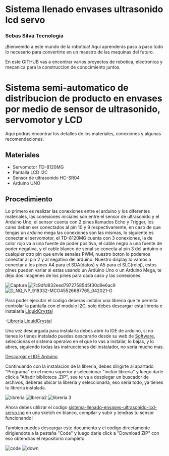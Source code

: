 # Sistema llenado envases ultrasonido lcd servo

### Sebas Silva Tecnologia
¡Bienvenido a este mundo de la robótica! Aquí aprenderás paso a paso todo lo necesario para convertirte en un maestro de las maquinas del futuro.

En este GITHUB vas a encontrar varios proyectos de robotica, electronica y mecanica para la construccion de conocimiento juntos.


# Sistema semi-automatico de distribucion de producto en envases por medio de sensor de ultrasonido, servomotor y LCD

Aqui podras encontrar los detalles de los materiales, conexiones y algunas recomendaciones.

Materiales
-------------
- Servomotor TD-8120MG
- Pantalla LCD I2C
- Sensor de ultrasonido HC-SR04
- Arduino UNO

Procedimiento
-------------

Lo primero es realizar las conexiones entre el arduino y los diferentes materiales, las conexiones iniciales son entre el sensor de ultrasonido y el Arduino Uno, el sensor cuenta con 2 pines llamados Echo y Trigger, los cales deben ser conectados al pin 10 y 9 respectivamente, en caso de que tengas un arduino mega las conexiones son las mismas, lo siguiente es conectar el servomotor, el TD-8120MG cuenta con 3 conexiones, la de color rojo va a una fuente de poder positiva, el cable negro a una fuente de poder negativa, y el cable blanco de senal se conecta al pin 3 del arduino o cualquier otro pin que envie senales PWM, nuestro boton lo podemos conectar al pin 2 y al negativo del arduino. Nuestro display lo vamos a conectar a los pines A4 para el SDA(datos) y A5 para el SLC(reloj), estos pines pueden variar si estas usando un Arduino Uno o un Arduino Mega, te dejo dos imagenes de los pines para cada caso y las conexiones:

![Captura](https://user-images.githubusercontent.com/79547422/210284989-63c85e53-c950-488a-968f-19f1c035494e.JPG)
![7c9dfd832eed7972758545f30d9e6ac9](https://user-images.githubusercontent.com/79547422/210285020-27fdd9e4-4772-4e25-99ef-70de341cee68.jpeg)
![D_NQ_NP_918332-MCO45526687765_042021-O](https://user-images.githubusercontent.com/79547422/210285036-9749fee5-f08e-4fe6-bae3-89e2d50881dc.jpg)

Para poder ejecutar el codigo deberas instalar una libreria que te permita controlar la pantalla con el modulo I2C, solo debes descargar esta libreria e instalarla [LiquidCrystal](https://www.arduinolibraries.info/libraries/liquid-crystal-i2-c) 

-[Libreria LiquidCrystal](https://www.arduinolibraries.info/libraries/liquid-crystal-i2-c) 


Una vez descargada para instalarla debes abrir tu IDE de arduino, si no tienes lo tienes instalado puedes descararlo desde su web de [Software](https://www.arduino.cc/en/software), seleccionas el sistema operaivo en el que lo vas a instalar, lo bajas, y lo abres, siguiendo todas las instrucciones del instalador, no seria mucho mas.

[Descargar el IDE Arduino](https://www.arduino.cc/en/software)

Continuando con la instalacion de la libreria, debes dirigirte al apartado "Programa" en el menu superior y seleccionar "incluir libreria" y luego darle click a "Añadir biblioteca .ZIP", see te va a desplegar un buscador de archivos, deberas ubicar la libreria y seleccionarla, eso seria todo, ya tienes tu libreria instalada.

![libreria](https://user-images.githubusercontent.com/79547422/206586250-6a74be28-a28d-4b18-bc78-724f57af0c7b.JPG)
![lbreria2](https://user-images.githubusercontent.com/79547422/206586258-bab70188-d279-40f7-9561-eb14637e9967.JPG)
![libreria 3](https://user-images.githubusercontent.com/79547422/206586262-afd6d818-10d5-44ac-901a-1a7e0e9b10df.JPG)

Ahora debes utilizar el codigo [sistema-llenado-envases-ultrasonido-lcd-servo.ino](https://github.com/FryFr/sistema-llenado-envases-ultrasonido-lcd-servo.ino/blob/main/sistema-llenado-envases-ultrasonido-lcd-servo.ino) en una sketch en blanco, compilar y subir y tendras tu sensor funcionando!

Tambien puedes descargar este documento y el codigo directamente dirigiendote a la pestaña "Code" y luego darle click a "Download ZIP" con eso obtendras el repositorio completo.


![code](https://user-images.githubusercontent.com/79547422/210285341-1c76189c-eaf5-4aa4-8765-5d9569d0aeb1.JPG)
![down](https://user-images.githubusercontent.com/79547422/210285343-a9353c1c-b8d3-4f4b-a3b4-a2eca5cf7a6a.JPG)
